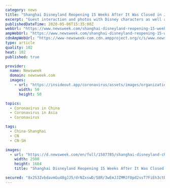```yaml
---
category: news
title: "Shanghai Disneyland Reopening 15 Weeks After It Was Closed in January Due to Coronavirus Pandemic"
excerpt: "Guest interaction and photos with Disney characters as well as parades and night time shows will be suspended during the initial phase of the reopening."
publishedDateTime: 2020-05-06T15:35:00Z
webUrl: "https://www.newsweek.com/shanghai-disneyland-reopening-15-weeks-after-it-was-closed-january-due-coronavirus-pandemic-1502356"
ampWebUrl: "https://www.newsweek.com/shanghai-disneyland-reopening-15-weeks-after-it-was-closed-january-due-coronavirus-pandemic-1502356?amp=1"
cdnAmpWebUrl: "https://www-newsweek-com.cdn.ampproject.org/c/s/www.newsweek.com/shanghai-disneyland-reopening-15-weeks-after-it-was-closed-january-due-coronavirus-pandemic-1502356?amp=1"
type: article
quality: 102
heat: 102
published: true

provider:
  name: Newsweek
  domain: newsweek.com
  images:
    - url: "https://insideout.app/coronavirus/assets/images/organizations/newsweek.com-50x50.jpg"
      width: 50
      height: 50

topics:
  - Coronavirus in China
  - Coronavirus in Asia
  - Coronavirus

tags:
  - China-Shanghai
  - CN
  - CN-SH

images:
  - url: "https://d.newsweek.com/en/full/1587785/shanghai-disneyland-china-june-16-2017.jpg"
    width: 2500
    height: 1664
    title: "Shanghai Disneyland Reopening 15 Weeks After It Was Closed in January Due to Coronavirus Pandemic"

secured: "8x2S3ZvbdavmGu48gJJ5/drNZxswD/58R/3wEmJJZMMJf0pd2ssT7FiEh3ctDdb0+hskI+YaljFtX0M7EutapPEgnDist351aTPGMjog7O9+tXhAI9uy+uvyPQXXtZRR7El4fROtAScRqZN8+R5r+WA4IRFa3hDW0+rBQNi/+ylkeAfGwJt/gGzq7hvU9zBVIvT2ubqMXwUKgI81BXpsx2fgyIE65TSlBhLdHsbsRk2lvH3yHALi15u9+w3lz57AGYnppEFjxeIPCKAiCY8E1hV7kgU+Ff3+YZPU+Tgdw4Dy7YseRVEz3W1eRL6NmGJxx7+1S+VJCsuIV/jL3sFo70ikQkeK6ycZcZ/ebo5Q5rLIRhenK2l7CMQ831qp7y7tw3/taU4H0TY7EAERz+RvKJujXEyLe3Xs+PbaKt8JCrymnBO9WLzlajWiMY6jqExTkT2HearRFC9w80J/aJ4baTk45grhMU7/CJF3P3NTJ88=;fS6WkwUsCPPFf7Ur+egNmg=="
---
```


